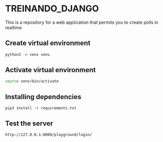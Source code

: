 # TREINANDO_DJANGO

This is a repository for a web application that permits you to create polls in realtime

## Create virtual environment

```bash
python3 -m venv venv
```

## Activate virtual environment

```bash
source venv/bin/activate
```

## Installing dependencies

```pip
pip3 install -r requirements.txt
```
## Test the server
```run
http://127.0.0.1:8000/playground/login/
```